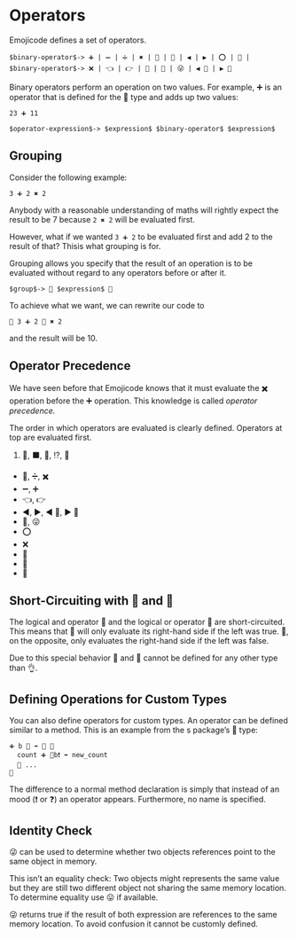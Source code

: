 # Operators

Emojicode defines a set of operators.

```syntax
$binary-operator$-> ➕ | ➖ | ➗ | ✖️ | 👐 | 🤝 | ◀️ | ▶️ | ⭕️ | 💢 |
$binary-operator$-> ❌ | 👈 | 👉 | 🚮 | 🙌 | 😜 | ◀️ 🙌 | ▶️ 🙌
```

Binary operators perform an operation on two values. For example, ➕ is an
operator that is defined for the 🔢 type and adds up two values:

```
23 ➕ 11
```

```syntax
$operator-expression$-> $expression$ $binary-operator$ $expression$
```

## Grouping

Consider the following example:

```
3 ➕ 2 ✖️ 2
```

Anybody with a reasonable understanding of maths will rightly expect the
result to be 7 because `2 ✖️ 2` will be evaluated first.

However, what if we wanted `3 ➕ 2` to be evaluated first and add 2 to the
result of that? Thisis what grouping is for.

Grouping allows you specify that the result of an operation is to be evaluated
without regard to any operators before or after it.

```syntax
$group$-> 🤜 $expression$ 🤛
```

To achieve what we want, we can rewrite our code to

```
🤜 3 ➕ 2 🤛 ✖️ 2
```

and the result will be 10.

## Operator Precedence

We have seen before that Emojicode knows that it must evaluate the ✖️  operation
before the ➕ operation. This knowledge is called *operator precedence.*

The order in which operators are evaluated is clearly defined.
Operators at top are evaluated first.

1. 🔲, ⬛, 🔺, ⁉️, 🍺
- 🚮, ➗, ✖️
- ➖, ➕
- 👈, 👉
- ◀️, ▶️, ◀️ 🙌, ▶️ 🙌
- 🙌, 😜
- ⭕️
- ❌
- 💢
- 🤝
- 👐

## Short-Circuiting with 🤝 and 👐

The logical and operator 🤝 and the logical or operator 👐 are short-circuited.
This means that 🤝 will only evaluate its right-hand side if the left was true.
👐, on the opposite, only evaluates the right-hand side if the left was false.

Due to this special behavior 🤝 and 👐 cannot be defined for any other type
than 👌.

## Defining Operations for Custom Types

You can also define operators for custom types. An operator can be defined
similar to a method. This is an example from the s package’s 📇 type:

```
➕ b 📇 ➡️ 📇 🍇
  count ➕ 📏b❗️ ➡️ new_count
  💭 ...
🍉
```

The difference to a normal method declaration is simply that instead of an mood
(❗️ or ❓) an operator appears. Furthermore, no name is specified.

## Identity Check

😜 can be used to determine whether two objects references point to the same
object in memory.

This isn’t an equality check: Two objects might represents the same value but
they are still two different object not sharing the same memory location. To
determine equality use 😛 if available.

😜 returns true if the result of both expression are references to the same
memory location. To avoid confusion it cannot be customly defined.
